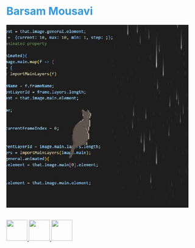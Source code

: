 <h1 align="left">
  <span style="color: #3498db;">Barsam Mousavi</span>
</h1>

![codecat](https://raw.githubusercontent.com/barsamm/codecat/refs/heads/main/-%20Find%20%26%20Share%20on%20GIPHY.gif)

##
<a href="https://t.me/bariiiiiiiii">
    <img src="https://upload.wikimedia.org/wikipedia/commons/8/82/Telegram_logo.svg" width="55" height="55" />
</a>


<a href="mailto:barsam.mousavi84@gmail.com">
    <img src="[https://upload.wikimedia.org/wikipedia/commons/4/4e/Gmail_Icon.png](https://w7.pngwing.com/pngs/712/520/png-transparent-google-mail-gmail-logo-icon.png)" width="55" height="55" />
</a>

<a href="https://www.instagram.com/_bariiiiiii/">
    <img src="https://upload.wikimedia.org/wikipedia/commons/a/a5/Instagram_icon.png" width="55" height="55" />
</a>

